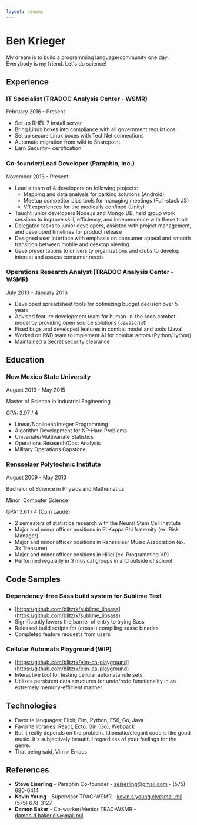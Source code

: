 ```yaml
---
layout: resume
---
```


# Ben Krieger

My dream is to build a programming language/community one day. Everybody is my friend. Let's do science!

## Experience

### IT Specialist (TRADOC Analysis Center - WSMR)

February 2016 - Present

* Set up RHEL 7 install server
* Bring Linux boxes into compliance with all government regulations
* Set up secure Linux boxes with TechNet connections
* Automate migration from wiki to Sharepoint
* Earn Security+ certification

### Co-founder/Lead Developer (Paraphin, Inc.)

November 2013 - Present

* Lead a team of 4 developers on following projects:
    * Mapping and data analysis for parking solutions (Android)
    * Meetup competitor plus tools for managing meetings (Full-stack JS)
    * VR experiences for the medically confined (Unity)
* Taught junior developers Node.js and Mongo DB, held group work sessions to improve skill, efficiency, and independence with these tools 
* Delegated tasks to junior developers, assisted with project management, and developed timelines for product release
* Designed user interface with emphasis on consumer appeal and smooth transition between mobile and desktop viewing
* Gave presentations to university organizations and clubs to develop interest and assess consumer needs


### Operations Research Analyst (TRADOC Analysis Center - WSMR)

July 2013 - January 2016

* Developed spreadsheet tools for optimizing budget decision over 5 years
* Advised feature development team for human-in-the-loop combat model by providing open source solutions (Javascript)
* Fixed bugs and developed features in combat model and tools (Java)
* Worked on R&D team to implement AI for combat actors (Python/Jython)
* Maintained a Secret security clearance

## Education

### New Mexico State University

August 2013 - May 2015

Master of Science in Industrial Engineering

GPA: 3.97 / 4

* Linear/Nonlinear/Integer Programming
* Algorithm Development for NP-Hard Problems
* Univariate/Multivariate Statistics
* Operations Research/Cost Analysis
* Military Operations Capstone

### Rensselaer Polytechnic Institute

August 2009 - May 2013

Bachelor of Science in Physics and Mathematics

Minor: Computer Science

GPA: 3.61 / 4 (Cum Laude)

* 2 semesters of statistics research with the Neural Stem Cell Institute
* Major and minor officer positions in Pi Kappa Phi fraternity (ex. Risk Manager)
* Major and minor officer positions in Rensselaer Music Association (ex. 3x Treasurer)
* Major and minor officer positions in Hillel (ex. Programming VP)
* Performed regularly in 3 musical groups in and outside of school

## Code Samples

### Dependency-free Sass build system for Sublime Text

* [https://github.com/blitzrk/sublime_libsass](https://github.com/blitzrk/sublime_libsass)
* Significantly lowers the barrier of entry to trying Sass
* Released build scripts for (cross-) compiling sassc binaries
* Completed feature requests from users

### Cellular Automata Playground (WIP)

* [https://github.com/blitzrk/elm-ca-playground](https://github.com/blitzrk/elm-ca-playground)
* Interactive tool for testing cellular automata rule sets
* Utilizes persistent data structures for undo/redo functionality in an extremely memory-efficient manner

## Technologies

* Favorite languages: Elixir, Elm, Python, ES6, Go, Java
* Favorite libraries: React, Ecto, Gin (Go), Webpack
* But it really depends on the problem. Idiomatic/elegant code is like good music. It's subjectively beautiful regardless of your feelings for the genre.
* That being said, Vim > Emacs 

## References

* **Steve Eiserling** - Paraphin Co-founder - seiserling@gmail.com - (575) 680-6414
* **Kevin Young** - Supervisor TRAC-WSMR - kevin.s.young.civ@mail.mil - (575) 678-3127
* **Damon Baker** - Co-worker/Mentor TRAC-WSMR - damon.d.baker.civ@mail.mil

&nbsp;

&nbsp;
